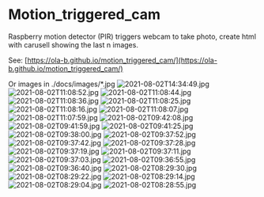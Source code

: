 # Motion_triggered_cam
Raspberry motion detector (PIR) triggers webcam to take photo, create html with carusell showing the last n images.

See: [https://ola-b.github.io/motion_triggered_cam/](https://ola-b.github.io/motion_triggered_cam/)


Or images in ./docs/images/*.jpg
![2021-08-02T14:34:49.jpg](https://github.com/Ola-B/motion_triggered_cam/blob/main/docs/images/2021-08-02T14:34:49.jpg "2021-08-02T14:34:49.jpg")
![2021-08-02T11:08:52.jpg](https://github.com/Ola-B/motion_triggered_cam/blob/main/docs/images/2021-08-02T11:08:52.jpg "2021-08-02T11:08:52.jpg")
![2021-08-02T11:08:44.jpg](https://github.com/Ola-B/motion_triggered_cam/blob/main/docs/images/2021-08-02T11:08:44.jpg "2021-08-02T11:08:44.jpg")
![2021-08-02T11:08:36.jpg](https://github.com/Ola-B/motion_triggered_cam/blob/main/docs/images/2021-08-02T11:08:36.jpg "2021-08-02T11:08:36.jpg")
![2021-08-02T11:08:25.jpg](https://github.com/Ola-B/motion_triggered_cam/blob/main/docs/images/2021-08-02T11:08:25.jpg "2021-08-02T11:08:25.jpg")
![2021-08-02T11:08:16.jpg](https://github.com/Ola-B/motion_triggered_cam/blob/main/docs/images/2021-08-02T11:08:16.jpg "2021-08-02T11:08:16.jpg")
![2021-08-02T11:08:07.jpg](https://github.com/Ola-B/motion_triggered_cam/blob/main/docs/images/2021-08-02T11:08:07.jpg "2021-08-02T11:08:07.jpg")
![2021-08-02T11:07:59.jpg](https://github.com/Ola-B/motion_triggered_cam/blob/main/docs/images/2021-08-02T11:07:59.jpg "2021-08-02T11:07:59.jpg")
![2021-08-02T09:42:08.jpg](https://github.com/Ola-B/motion_triggered_cam/blob/main/docs/images/2021-08-02T09:42:08.jpg "2021-08-02T09:42:08.jpg")
![2021-08-02T09:41:59.jpg](https://github.com/Ola-B/motion_triggered_cam/blob/main/docs/images/2021-08-02T09:41:59.jpg "2021-08-02T09:41:59.jpg")
![2021-08-02T09:41:25.jpg](https://github.com/Ola-B/motion_triggered_cam/blob/main/docs/images/2021-08-02T09:41:25.jpg "2021-08-02T09:41:25.jpg")
![2021-08-02T09:38:00.jpg](https://github.com/Ola-B/motion_triggered_cam/blob/main/docs/images/2021-08-02T09:38:00.jpg "2021-08-02T09:38:00.jpg")
![2021-08-02T09:37:52.jpg](https://github.com/Ola-B/motion_triggered_cam/blob/main/docs/images/2021-08-02T09:37:52.jpg "2021-08-02T09:37:52.jpg")
![2021-08-02T09:37:42.jpg](https://github.com/Ola-B/motion_triggered_cam/blob/main/docs/images/2021-08-02T09:37:42.jpg "2021-08-02T09:37:42.jpg")
![2021-08-02T09:37:28.jpg](https://github.com/Ola-B/motion_triggered_cam/blob/main/docs/images/2021-08-02T09:37:28.jpg "2021-08-02T09:37:28.jpg")
![2021-08-02T09:37:19.jpg](https://github.com/Ola-B/motion_triggered_cam/blob/main/docs/images/2021-08-02T09:37:19.jpg "2021-08-02T09:37:19.jpg")
![2021-08-02T09:37:11.jpg](https://github.com/Ola-B/motion_triggered_cam/blob/main/docs/images/2021-08-02T09:37:11.jpg "2021-08-02T09:37:11.jpg")
![2021-08-02T09:37:03.jpg](https://github.com/Ola-B/motion_triggered_cam/blob/main/docs/images/2021-08-02T09:37:03.jpg "2021-08-02T09:37:03.jpg")
![2021-08-02T09:36:55.jpg](https://github.com/Ola-B/motion_triggered_cam/blob/main/docs/images/2021-08-02T09:36:55.jpg "2021-08-02T09:36:55.jpg")
![2021-08-02T09:36:40.jpg](https://github.com/Ola-B/motion_triggered_cam/blob/main/docs/images/2021-08-02T09:36:40.jpg "2021-08-02T09:36:40.jpg")
![2021-08-02T08:29:30.jpg](https://github.com/Ola-B/motion_triggered_cam/blob/main/docs/images/2021-08-02T08:29:30.jpg "2021-08-02T08:29:30.jpg")
![2021-08-02T08:29:22.jpg](https://github.com/Ola-B/motion_triggered_cam/blob/main/docs/images/2021-08-02T08:29:22.jpg "2021-08-02T08:29:22.jpg")
![2021-08-02T08:29:14.jpg](https://github.com/Ola-B/motion_triggered_cam/blob/main/docs/images/2021-08-02T08:29:14.jpg "2021-08-02T08:29:14.jpg")
![2021-08-02T08:29:04.jpg](https://github.com/Ola-B/motion_triggered_cam/blob/main/docs/images/2021-08-02T08:29:04.jpg "2021-08-02T08:29:04.jpg")
![2021-08-02T08:28:55.jpg](https://github.com/Ola-B/motion_triggered_cam/blob/main/docs/images/2021-08-02T08:28:55.jpg "2021-08-02T08:28:55.jpg")
